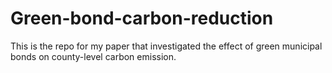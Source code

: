 # Green-bond-carbon-reduction
This is the repo for my paper that investigated the effect of green municipal bonds on county-level carbon emission. 
